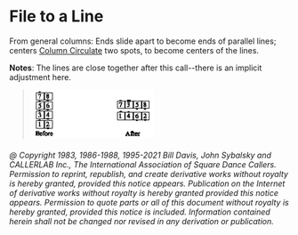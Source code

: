 
# File to a Line

From general columns: Ends slide apart to become ends of parallel lines;
centers [Column Circulate](../b1/circulate.md) two spots, to become centers of the lines.

**Notes**: The lines are close together after this call--there
is an implicit adjustment here.

> 
> ![alt](file_to_a_line.png)
> 

###### @ Copyright 1983, 1986-1988, 1995-2021 Bill Davis, John Sybalsky and CALLERLAB Inc., The International Association of Square Dance Callers. Permission to reprint, republish, and create derivative works without royalty is hereby granted, provided this notice appears. Publication on the Internet of derivative works without royalty is hereby granted provided this notice appears. Permission to quote parts or all of this document without royalty is hereby granted, provided this notice is included. Information contained herein shall not be changed nor revised in any derivation or publication.
